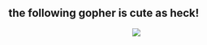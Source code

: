## the following gopher is cute as heck!
<div align="center">
<img src="https://go.dev/blog/gopher/header.jpg" >
</div>
